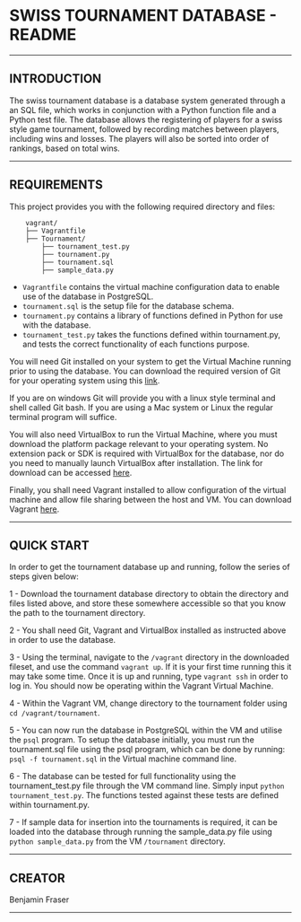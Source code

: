 # **SWISS TOURNAMENT DATABASE - README** #

----------


## INTRODUCTION ##

The swiss tournament database is a database system generated through a an SQL file, which works in conjunction with a Python function file and a Python test file. The database allows the registering of players for a swiss style game tournament, followed by recording matches between players, including wins and losses. The players will also be sorted into order of rankings, based on total wins. 

----------


## REQUIREMENTS ##

This project provides you with the following required directory and files:

```
	vagrant/
	├── Vagrantfile
	├── Tournament/
		├── tournament_test.py
		├── tournament.py
		├── tournament.sql
		├── sample_data.py
```
- `Vagrantfile` contains the virtual machine configuration data to enable use of the database in PostgreSQL.
- `tournament.sql` is the setup file for the database schema.
- `tournament.py` contains a library of functions defined in Python for use with the database.
- `tournament_test.py` takes the functions defined within tournament.py, and tests the correct functionality of each functions purpose. 

You will need Git installed on your system to get the Virtual Machine running prior to using the database. You can download the required version of Git for your operating system using this [link](http://git-scm.com/downloads).

If you are on windows Git will provide you with a linux style terminal and shell called Git bash. If you are using a Mac system or Linux the regular terminal program will suffice. 

You will also need VirtualBox to run the Virtual Machine, where you must download the platform package relevant to your operating system. No extension pack or SDK is required with VirtualBox for the database, nor do you need to manually launch VirtualBox after installation. The link for download can be accessed [here](https://www.virtualbox.org). 

Finally, you shall need Vagrant installed to allow configuration of the virtual machine and allow file sharing between the host and VM. You can download Vagrant [here](https://www.vagrantup.com).

---------


## QUICK START ##

In order to get the tournament database up and running, follow the series of steps given below:

1 - Download the tournament database directory to obtain the directory and files listed above, and store these somewhere accessible so that you know the path to the tournament directory.

2 - You shall need Git, Vagrant and VirtualBox installed as instructed above in order to use the database.

3 - Using the terminal, navigate to the `/vagrant` directory in the downloaded fileset, and use the command `vagrant up`. If it is your first time running this it may take some time. Once it is up and running, type `vagrant ssh` in order to log in. You should now be operating within the Vagrant Virtual Machine. 

4 - Within the Vagrant VM, change directory to the tournament folder using `cd /vagrant/tournament`.

5 - You can now run the database in PostgreSQL within the VM and utilise the `psql` program. To setup the database initially, you must run the tournament.sql file using the psql program, which can be done by running: 
	`psql -f tournament.sql`
in the Virtual machine command line.

6 - The database can be tested for full functionality using the tournament_test.py file through the VM command line. Simply input `python tournament_test.py`. The functions tested against these tests are defined within tournament.py.

7 - If sample data for insertion into the tournaments is required, it can be loaded into the database through running the sample_data.py file using `python sample_data.py` from the VM `/tournament` directory.

--------

## CREATOR ##

Benjamin Fraser

--------
